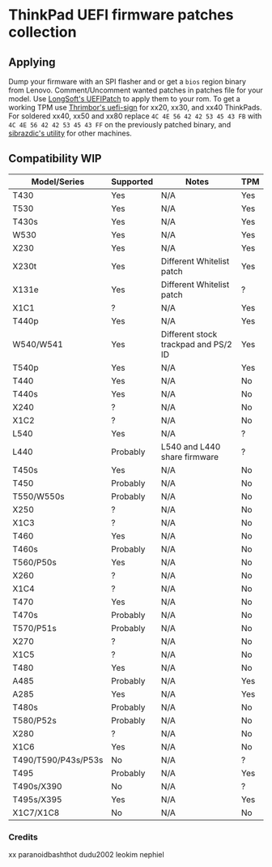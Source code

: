 # ThinkPad UEFI firmware patches collection

## Applying

Dump your firmware with an SPI flasher and or get a `bios` region binary from Lenovo.
Comment/Uncomment wanted patches in patches file for your model.
Use [LongSoft's UEFIPatch](https://github.com/LongSoft/UEFITool/releases) to apply them to your rom.
To get a working TPM use [Thrimbor's uefi-sign](https://github.com/thrimbor/thinkpad-uefi-sign) for xx20, xx30, and xx40 ThinkPads. For soldered xx40, xx50 and xx80 replace `4C 4E 56 42 42 53 45 43 FB` with `4C 4E 56 42 42 53 45 43 FF` on the previously patched binary, and [sibrazdic's utility](https://github.com/sibradzic/UEFI-playground/blob/master/fix_vendor_hashes.py) for other machines.

## Compatibility WIP

| Model/Series | Supported | Notes | TPM |
| --- | --- | --- | --- |
| T430 | Yes | N/A | Yes |
| T530 | Yes | N/A | Yes |
| T430s | Yes | N/A | Yes |
| W530 | Yes | N/A | Yes |
| X230 | Yes | N/A | Yes|
| X230t | Yes | Different Whitelist patch | Yes |
| X131e | Yes | Different Whitelist patch | ? |
| X1C1 | ? | N/A | Yes |
| T440p | Yes | N/A | Yes |
| W540/W541 | Yes | Different stock trackpad and PS/2 ID | Yes |
| T540p | Yes | N/A | Yes |
| T440 | Yes | N/A | No |
| T440s | Yes | N/A | No |
| X240 | ? | N/A | No |
| X1C2 | ? | N/A | No |
| L540 | Yes | N/A | ? |
| L440 | Probably | L540 and L440 share firmware | ? |
| T450s | Yes | N/A | No |
| T450 | Probably | N/A | No |
| T550/W550s | Probably | N/A | No |
| X250 | ? | N/A | No |
| X1C3 | ? | N/A | No |
| T460 | Yes | N/A | No |
| T460s | Probably | N/A | No |
| T560/P50s | Yes | N/A | No |
| X260 | ? | N/A | No |
| X1C4 | ? | N/A | No |
| T470 | Yes | N/A | No |
| T470s | Probably | N/A | No |
| T570/P51s | Probably | N/A | No |
| X270 | ? | N/A | No |
| X1C5 | ? | N/A | No |
| T480 | Yes | N/A | No |
| A485 | Probably | N/A | Yes |
| A285 | Yes | N/A | Yes |
| T480s | Probably | N/A | No |
| T580/P52s | Probably | N/A | No |
| X280 | ? | N/A | No |
| X1C6 | Yes | N/A | No |
| T490/T590/P43s/P53s | No | N/A | ? |
| T495 | Probably | N/A | Yes |
| T490s/X390 | No | N/A | ? |
| T495s/X395 | Yes | N/A | Yes |
| X1C7/X1C8 | No | N/A | No |

### Credits

xx
paranoidbashthot
dudu2002
leokim
nephiel

